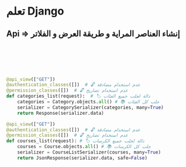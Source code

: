 # تعلم Django

## Api => إنشاء العناصر المراية و طريقة العرض و الفلاتر

###

<div style="font-size:1.2vw; padding: 2rem 0 0 0; font-weight: 900;">
</div>

<div dir="rtl" style="font-size:1.2vw; padding: 1rem 0; font-weight: 900;">
  
  
</div>

```python
@api_view(["GET"])
@authentication_classes([])  # 🔓 عدم استخدام مصادقة
@permission_classes([])  # 🔓 عدم استخدام تصاريح
def categories_list(request):  # 🏷️ دالة لجلب جميع الفئات
    categories = Category.objects.all() # 📚 جلب كل الفئات
    serializer = CategorySerializer(categories, many=True)
    return Response(serializer.data)
```

```python
@api_view(["GET"])
@authentication_classes([])  # 🔓 عدم استخدام مصادقة
@permission_classes([])  # 🔓 عدم استخدام تصاريح
def courses_list(request): # 🏷️ دالة لجلب جميع الكرسات
    courses = Course.objects.all() # 📚 جلب كل الكرسات
    serializer = CourseListSerializer(courses, many=True)
    return JsonResponse(serializer.data, safe=False)
```
